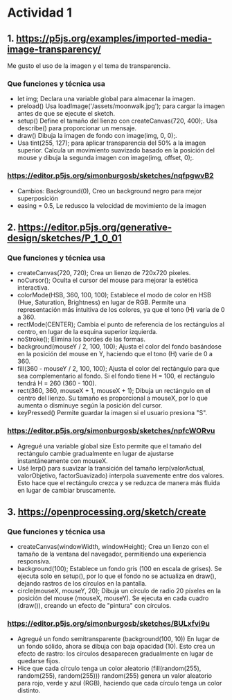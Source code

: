 # Actividad 1

## 1. https://p5js.org/examples/imported-media-image-transparency/  
Me gusto el uso de la imagen y el tema de transparencia. 

### Que funciones y técnica usa
* let img;
Declara una variable global para almacenar la imagen.
* preload()
Usa loadImage('/assets/moonwalk.jpg'); para cargar la imagen antes de que se ejecute el sketch.
* setup()
Define el tamaño del lienzo con createCanvas(720, 400);.
Usa describe() para proporcionar un mensaje. 
* draw()
Dibuja la imagen de fondo con image(img, 0, 0);.
* Usa tint(255, 127); para aplicar transparencia del 50% a la imagen superior.
Calcula un movimiento suavizado basado en la posición del mouse y dibuja la segunda imagen con image(img, offset, 0);.
 ### https://editor.p5js.org/simonburgosb/sketches/nqfpgwvB2 
* Cambios: Background(0), Creo un background negro para mejor superposición
* easing = 0.5, Le redusco la velocidad de movimiento de la imagen


## 2. https://editor.p5js.org/generative-design/sketches/P_1_0_01 
### Que funciones y técnica usa
* createCanvas(720, 720);
Crea un lienzo de 720x720 píxeles.
* noCursor();
Oculta el cursor del mouse para mejorar la estética interactiva.
* colorMode(HSB, 360, 100, 100);
Establece el modo de color en HSB (Hue, Saturation, Brightness) en lugar de RGB.
Permite una representación más intuitiva de los colores, ya que el tono (H) varía de 0 a 360.
* rectMode(CENTER);
Cambia el punto de referencia de los rectángulos al centro, en lugar de la esquina superior izquierda.
* noStroke();
Elimina los bordes de las formas.
* background(mouseY / 2, 100, 100);
Ajusta el color del fondo basándose en la posición del mouse en Y, haciendo que el tono (H) varíe de 0 a 360.
* fill(360 - mouseY / 2, 100, 100);
Ajusta el color del rectángulo para que sea complementario al fondo.
Si el fondo tiene H = 100, el rectángulo tendrá H = 260 (360 - 100).
* rect(360, 360, mouseX + 1, mouseX + 1);
Dibuja un rectángulo en el centro del lienzo.
Su tamaño es proporcional a mouseX, por lo que aumenta o disminuye según la posición del cursor.
* keyPressed()
Permite guardar la imagen si el usuario presiona "S".

### https://editor.p5js.org/simonburgosb/sketches/npfcWORvu 
* Agregué una variable global size
Esto permite que el tamaño del rectángulo cambie gradualmente en lugar de ajustarse instantáneamente con mouseX.
* Usé lerp() para suavizar la transición del tamaño
lerp(valorActual, valorObjetivo, factorSuavizado) interpola suavemente entre dos valores.
Esto hace que el rectángulo crezca y se reduzca de manera más fluida en lugar de cambiar bruscamente.

## 3. https://openprocessing.org/sketch/create 
### Que funciones y técnica usa
* createCanvas(windowWidth, windowHeight);
Crea un lienzo con el tamaño de la ventana del navegador, permitiendo una experiencia responsiva.
* background(100);
Establece un fondo gris (100 en escala de grises).
Se ejecuta solo en setup(), por lo que el fondo no se actualiza en draw(), dejando rastros de los círculos en la pantalla.
* circle(mouseX, mouseY, 20);
Dibuja un círculo de radio 20 píxeles en la posición del mouse (mouseX, mouseY).
Se ejecuta en cada cuadro (draw()), creando un efecto de "pintura" con círculos.

### https://editor.p5js.org/simonburgosb/sketches/BULxfvi9u 
* Agregué un fondo semitransparente (background(100, 10))
En lugar de un fondo sólido, ahora se dibuja con baja opacidad (10).
Esto crea un efecto de rastro: los círculos desaparecen gradualmente en lugar de quedarse fijos.
* Hice que cada círculo tenga un color aleatorio (fill(random(255), random(255), random(255)))
random(255) genera un valor aleatorio para rojo, verde y azul (RGB), haciendo que cada círculo tenga un color distinto.
